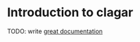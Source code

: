 # Introduction to clagar

TODO: write [great documentation](http://jacobian.org/writing/what-to-write/)
